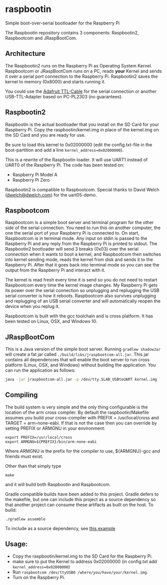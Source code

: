 # raspbootin

Simple boot-over-serial bootloader for the Raspberry Pi

The Raspbootin repository contains 3 components: Raspbootin2, Raspbootcom and JRaspBootCom.

## Architecture

The Raspbootin2 runs on the Raspberry Pi as Operating System Kernel. Raspbootcom or JRaspBootCom runs on a PC, reads __your__ Kernel and sends it over a serial port connection to the Raspberry Pi. Raspbootin2 saves the kernel to memory (0x8000) and starts running it. 

You could use the [Adafruit TTL-Cable][adafruit-serial-cable] for the serial connection or another USB-TTL-Adapter based on PC-PL2303 (no guarantees).

## Raspbootin2

Raspbootin is the actual bootloader that you install on the SD Card for your Raspberry Pi. Copy the raspbootin/kernel.img in place of the kernel.img on the SD Card and you are ready for use.

Be sure to load this kernel to 0x02000000 (edit the config.txt-file in the boot-partition and add a line ```kernel_address=0x02000000```).

This is a rewrite of the Raspbootin loader. It will use UART1 instead of UART0 of the Raspberry Pi. The code has been tested on:
- Raspberry Pi Model A
- Raspberry Pi Zero

Raspbootin2 is compatible to Raspbootcom. Special thanks to David Welch (dwelch@dwelch.com) for the uart05-demo.

## Raspbootcom

Raspbootcom is a simple boot server and terminal program for the other side of the serial connection. You need to run this on another computer, the one the serial port of your Raspberry Pi is connected to. On start, Raspbootcom is in terminal mode. Any input on stdin is passed to the Raspberry Pi and any reply from the Raspberry Pi is printed to stdout. The Raspbootin2 bootloader will send 3 breaks (0x03) over the serial connection when it wants to boot a kernel, and Raspbootcom then switches into kernel sending mode, reads the kernel from disk and sends it to the Raspberry Pi. After that it goes back into terminal mode so you can see the output from the Raspberry Pi and interact with it.

The kernel is read fresh every time it is send so you do not need to restart Raspbootcom every time the kernel image changes. My Raspberry Pi gets its power over the serial connection so unplugging and replugging the USB serial converter is how it reboots. Raspbootcom also survives unplugging and replugging of an USB serial converter and will automatically reopen the device when you replug it. 

Raspbootcom is built with the gcc toolchain and is cross platform. It has been tested on Linux, OSX, and Windows 10.

## JRaspBootCom

This is a Java version of the simple boot server. Running `gradlew shadowJar` will create a fat jar called `./build/libs/jraspbootcom-all.jar`. This jar contains all dependencies that will enable the boot server to run cross platform (Linux, OSX, and Windows) without building the application. You can run the application as follows:
```bash
java -jar jraspbootcom-all.jar -p /dev/tty.SLAB_USBtoUART kernel.img
```

## Compiling

The build system is very simple and the only thing configurable is the location of the arm cross compiler. By default the raspbootin/Makefile assumes you build your cross-compiler with PREFIX = /usr/local/cross and TARGET = arm-none-eabi. If that is not the case then you can override by setting PREFIX or ARMGNU in your environment:

```
export PREFIX=/usr/local/cross
export ARMGNU=${PREFIX}/bin/arm-none-eabi
```

Where ARMGNU is the prefix for the compiler to use, ${ARMGNU}-gcc and friends must exist.

Other than that simply type
```
make
```
and it will build both Raspbootin and Raspbootcom.

Gradle compatible builds have been added to this project. Gradle defers to the makefile, but one can include
this project as a source dependency so that another project can consume these artifacts as built on the host.
To build:
```
./gradlew assemble
```

To include as a source dependency, see [this example](https://github.com/chuckb/sourcedep/blob/master/build.gradle)

## Usage:

- Copy the raspbootin/kernel.img to the SD Card for the Raspberry Pi.
- make sure to put the Kernel to address 0x02000000 (in config.txt add ```kernel_address=0x02000000```)
- Run ```raspbootcom /dev/ttyUSB0 /where/you/have/your/kernel.img```.
- Turn on the Raspberry Pi.

[adafruit-serial-cable]:  https://www.adafruit.com/product/954